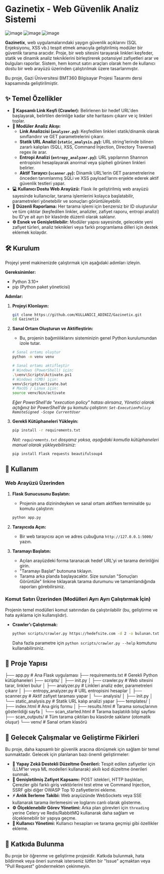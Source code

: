 # Gazinetix - Web Güvenlik Analiz Sistemi

![image](https://github.com/user-attachments/assets/f91d2ea9-0b6d-412c-8f6f-a629c2cad8f6)
![image](https://github.com/user-attachments/assets/c36328f3-dede-4a35-beb9-6790ca882878)
![image](https://github.com/user-attachments/assets/9dc8518d-d123-4a9f-be2a-e4859bb5aafe)


**Gazinetix**, web uygulamalarındaki yaygın güvenlik açıklarını (SQL Enjeksiyonu, XSS vb.) tespit etmek amacıyla geliştirilmiş modüler bir güvenlik tarama aracıdır. Proje, bir web sitesini tarayarak linkleri keşfeder, statik ve dinamik analiz tekniklerini birleştirerek potansiyel zafiyetleri arar ve bulguları raporlar. Sistem, hem komut satırı araçları olarak hem de kullanıcı dostu bir web arayüzü üzerinden çalıştırılmak üzere tasarlanmıştır.

Bu proje, Gazi Üniversitesi BMT360 Bilgisayar Projesi Tasarımı dersi kapsamında geliştirilmiştir.

## ✨ Temel Özellikler

*   **🔗 Kapsamlı Link Keşfi (Crawler):** Belirlenen bir hedef URL'den başlayarak, belirtilen derinliğe kadar site haritasını çıkarır ve iç linkleri toplar.
*   **🧩 Modüler Analiz Akışı:**
    *   **Link Analizcisi (`analyzer.py`):** Keşfedilen linkleri statik/dinamik olarak sınıflandırır ve GET parametrelerini çıkarır.
    *   **Statik URL Analizi (`static_analysis.py`):** URL string'lerinde bilinen zararlı kalıpları (SQLi, XSS, Command Injection, Directory Traversal) regex ile arar.
    *   **Entropi Analizi (`entropy_analyzer.py`):** URL yapılarının Shannon entropisini hesaplayarak anormal veya şüpheli görünen linkleri belirler.
    *   **Aktif Tarayıcı (`scanner.py`):** Dinamik URL'lerin GET parametrelerine önceden tanımlanmış SQLi ve XSS payload'larını enjekte ederek aktif güvenlik testleri yapar.
*   **💻 Kullanıcı Dostu Web Arayüzü:** Flask ile geliştirilmiş web arayüzü sayesinde kullanıcılar, tarama işlemlerini kolayca başlatabilir, parametreleri yönetebilir ve sonuçları görüntüleyebilir.
*   **📂 Düzenli Raporlama:** Her tarama işlemi için benzersiz bir ID oluşturulur ve tüm çıktılar (keşfedilen linkler, analizler, zafiyet raporu, entropi analizi) bu ID'ye ait ayrı bir klasörde düzenli olarak saklanır.
*   **⚙️ Esnek ve Genişletilebilir:** Modüler yapısı sayesinde, gelecekte yeni zafiyet türleri, analiz teknikleri veya farklı programlama dilleri için destek eklemek kolaydır.

## 🛠️ Kurulum

Projeyi yerel makinenizde çalıştırmak için aşağıdaki adımları izleyin.

**Gereksinimler:**
*   Python 3.10+
*   pip (Python paket yöneticisi)

**Adımlar:**

1.  **Projeyi Klonlayın:**
    ```bash
    git clone https://github.com/KULLANICI_ADINIZ/Gazinetix.git
    cd Gazinetix
    ```

2.  **Sanal Ortam Oluşturun ve Aktifleştirin:**
    *   Bu, projenin bağımlılıklarını sisteminizin genel Python kurulumundan izole tutar.
    ```bash
    # Sanal ortamı oluştur
    python -m venv venv

    # Sanal ortamı aktifleştir
    # Windows (PowerShell) için:
    .\venv\Scripts\Activate.ps1
    # Windows (CMD) için:
    venv\Scripts\activate.bat
    # MacOS / Linux için:
    source venv/bin/activate
    ```
    *Eğer PowerShell'de "execution policy" hatası alırsanız, Yönetici olarak açtığınız bir PowerShell'de şu komutu çalıştırın: `Set-ExecutionPolicy RemoteSigned -Scope CurrentUser`*

3.  **Gerekli Kütüphaneleri Yükleyin:**
    ```bash
    pip install -r requirements.txt
    ```
    *Not: `requirements.txt` dosyanız yoksa, aşağıdaki komutla kütüphaneleri manuel olarak yükleyebilirsiniz:*
    ```bash
    pip install Flask requests beautifulsoup4
    ```

## 🚀 Kullanım

### Web Arayüzü Üzerinden

1.  **Flask Sunucusunu Başlatın:**
    *   Projenin ana dizinindeyken ve sanal ortam aktifken terminalde şu komutu çalıştırın:
    ```bash
    python app.py
    ```

2.  **Tarayıcıda Açın:**
    *   Bir web tarayıcısı açın ve adres çubuğuna `http://127.0.0.1:5000/` yazın.

3.  **Taramayı Başlatın:**
    *   Açılan arayüzdeki forma taranacak hedef URL'yi ve tarama derinliğini girin.
    *   "Taramayı Başlat" butonuna tıklayın.
    *   Tarama arka planda başlayacaktır. Size sunulan "Sonuçları Görüntüle" linkine tıklayarak tarama durumunu ve tamamlandığında raporları görebilirsiniz.

### Komut Satırı Üzerinden (Modülleri Ayrı Ayrı Çalıştırmak İçin)

Projenin temel modülleri komut satırından da çalıştırılabilir (bu, geliştirme ve hata ayıklama için kullanışlıdır).

*   **Crawler'ı Çalıştırmak:**
    ```bash
    python scripts/crawler.py https://hedefsite.com -d 2 -o bulunan.txt
    ```
    Daha fazla parametre için `python scripts/crawler.py --help` komutunu kullanabilirsiniz.

## 📁 Proje Yapısı

├── app.py # Ana Flask uygulaması
├── requirements.txt # Gerekli Python kütüphaneleri
├── scripts/
│ ├── init.py
│ ├── crawler.py # Web sitesini tarar, linkleri bulur
│ ├── analyzer.py # Linkleri analiz eder, parametreleri çıkarır
│ ├── entropy_analyzer.py # URL entropisini hesaplar
│ ├── scanner.py # Aktif zafiyet taraması yapar
│ └── analysis/
│ ├── init.py
│ └── static_analysis.py # Statik URL kalıp analizi yapar
├── templates/
│ ├── index.html # Ana giriş formu
│ ├── results.html # Tarama sonuçlarının gösterildiği sayfa
│ └── scan_started.html # Tarama başlatıldı bilgi sayfası
├── scan_outputs/ # Tüm tarama çıktıları bu klasörde saklanır (otomatik oluşur)
└── venv/ # Sanal ortam klasörü


## 🚧 Gelecek Çalışmalar ve Geliştirme Fikirleri

Bu proje, daha kapsamlı bir güvenlik aracına dönüşmek için sağlam bir temel sunmaktadır. Gelecek için planlanan bazı önemli geliştirmeler:

*   **🤖 Yapay Zekâ Destekli Düzeltme Önerileri:** Tespit edilen zafiyetler için (LLM'ler veya ML modelleri kullanarak) akıllı kod düzeltme önerileri sunmak.
*   **🎯 Genişletilmiş Zafiyet Kapsamı:** POST istekleri, HTTP başlıkları, Çerezler gibi farklı giriş vektörlerini test etme ve Command Injection, SSRF gibi diğer OWASP Top 10 zafiyetlerini ekleme.
*   **⚡️ Anlık İlerleme Takibi:** Web arayüzünde WebSockets veya SSE kullanarak tarama ilerlemesini ve loglarını canlı olarak gösterme.
*   **⚙️ Ölçeklenebilir Görev Yönetimi:** Arka plan görevleri için `threading` yerine Celery ve Redis/RabbitMQ kullanarak daha sağlam ve ölçeklenebilir bir yapıya geçme.
*   **👤 Kullanıcı Yönetimi:** Kullanıcı hesapları ve tarama geçmişi gibi özellikler ekleme.

## 🤝 Katkıda Bulunma

Bu proje bir öğrenme ve geliştirme projesidir. Katkıda bulunmak, hata bildirmek veya öneri sunmak isterseniz lütfen bir "Issue" açmaktan veya "Pull Request" göndermekten çekinmeyin.
